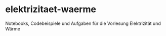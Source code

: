 # elektrizitaet-waerme
Notebooks, Codebeispiele und Aufgaben für die Vorlesung Elektrizität und Wärme
